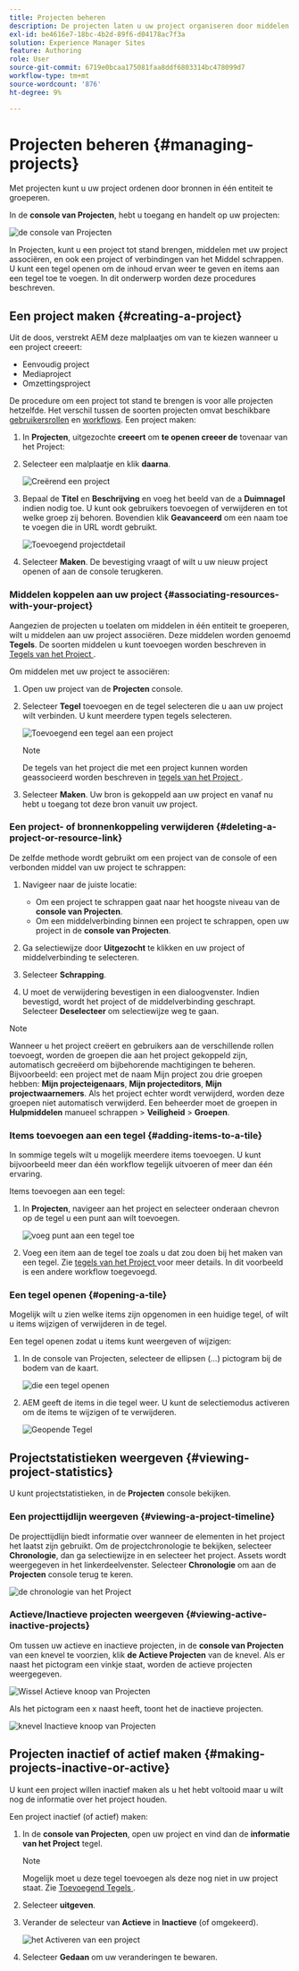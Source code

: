 ```yaml
---
title: Projecten beheren
description: De projecten laten u uw project organiseren door middelen in één entiteit te groeperen die in de console van Projecten kan worden betreden en worden geleid
exl-id: be4616e7-18bc-4b2d-89f6-d04178ac7f3a
solution: Experience Manager Sites
feature: Authoring
role: User
source-git-commit: 6719e0bcaa175081faa8ddf6803314bc478099d7
workflow-type: tm+mt
source-wordcount: '876'
ht-degree: 9%

---
```


# Projecten beheren {#managing-projects}

Met projecten kunt u uw project ordenen door bronnen in één entiteit te groeperen.

In de **console van Projecten**, hebt u toegang en handelt op uw projecten:

![ de console van Projecten ](/help/sites-cloud/authoring/assets/projects-console.png)

In Projecten, kunt u een project tot stand brengen, middelen met uw project associëren, en ook een project of verbindingen van het Middel schrappen. U kunt een tegel openen om de inhoud ervan weer te geven en items aan een tegel toe te voegen. In dit onderwerp worden deze procedures beschreven.

## Een project maken {#creating-a-project}

Uit de doos, verstrekt AEM deze malplaatjes om van te kiezen wanneer u een project creeert:

* Eenvoudig project
* Mediaproject
* Omzettingsproject

<!-- Hiding product photoshoot via cqdoc-18072 as it is not available in Skyline.
* Product Photo Shoot Project 
-->

De procedure om een project tot stand te brengen is voor alle projecten hetzelfde. Het verschil tussen de soorten projecten omvat beschikbare [gebruikersrollen](/help/sites-cloud/authoring/projects/overview.md) en [workflows](/help/sites-cloud/authoring/projects/workflows.md).  Een project maken:

1. In **Projecten**, uitgezochte **creeert** om **te openen creeer de** tovenaar van het Project:
1. Selecteer een malplaatje en klik **daarna**.

   ![ Creërend een project ](/help/sites-cloud/authoring/assets/projects-create.png)

1. Bepaal de **Titel** en **Beschrijving** en voeg het beeld van de a **Duimnagel** indien nodig toe. U kunt ook gebruikers toevoegen of verwijderen en tot welke groep zij behoren. Bovendien klik **Geavanceerd** om een naam toe te voegen die in URL wordt gebruikt.

   ![ Toevoegend projectdetail ](/help/sites-cloud/authoring/assets/projects-add-team.png)

1. Selecteer **Maken**. De bevestiging vraagt of wilt u uw nieuw project openen of aan de console terugkeren.

### Middelen koppelen aan uw project {#associating-resources-with-your-project}

Aangezien de projecten u toelaten om middelen in één entiteit te groeperen, wilt u middelen aan uw project associëren. Deze middelen worden genoemd **Tegels**. De soorten middelen u kunt toevoegen worden beschreven in [ Tegels van het Project ](/help/sites-cloud/authoring/projects/overview.md#project-tiles).

Om middelen met uw project te associëren:

1. Open uw project van de **Projecten** console.
1. Selecteer **Tegel** toevoegen en de tegel selecteren die u aan uw project wilt verbinden. U kunt meerdere typen tegels selecteren.

   ![ Toevoegend een tegel aan een project ](/help/sites-cloud/authoring/assets/projects-add-tile.png)

   >[!NOTE]
   >
   >De tegels van het project die met een project kunnen worden geassocieerd worden beschreven in [ tegels van het Project ](/help/sites-cloud/authoring/projects/overview.md#project-tiles).

1. Selecteer **Maken**. Uw bron is gekoppeld aan uw project en vanaf nu hebt u toegang tot deze bron vanuit uw project.

### Een project- of bronnenkoppeling verwijderen {#deleting-a-project-or-resource-link}

De zelfde methode wordt gebruikt om een project van de console of een verbonden middel van uw project te schrappen:

1. Navigeer naar de juiste locatie:

   * Om een project te schrappen gaat naar het hoogste niveau van de **console van Projecten**.
   * Om een middelverbinding binnen een project te schrappen, open uw project in de **console van Projecten**.

1. Ga selectiewijze door **Uitgezocht** te klikken en uw project of middelverbinding te selecteren.
1. Selecteer **Schrapping**.

1. U moet de verwijdering bevestigen in een dialoogvenster. Indien bevestigd, wordt het project of de middelverbinding geschrapt. Selecteer **Deselecteer** om selectiewijze weg te gaan.

>[!NOTE]
>
>Wanneer u het project creëert en gebruikers aan de verschillende rollen toevoegt, worden de groepen die aan het project gekoppeld zijn, automatisch gecreëerd om bijbehorende machtigingen te beheren. Bijvoorbeeld: een project met de naam Mijn project zou drie groepen hebben: **Mijn projecteigenaars**, **Mijn projecteditors**, **Mijn projectwaarnemers**. Als het project echter wordt verwijderd, worden deze groepen niet automatisch verwijderd. Een beheerder moet de groepen in **Hulpmiddelen** manueel schrappen > **Veiligheid** > **Groepen**.

### Items toevoegen aan een tegel {#adding-items-to-a-tile}

In sommige tegels wilt u mogelijk meerdere items toevoegen. U kunt bijvoorbeeld meer dan één workflow tegelijk uitvoeren of meer dan één ervaring.

Items toevoegen aan een tegel:

1. In **Projecten**, navigeer aan het project en selecteer onderaan chevron op de tegel u een punt aan wilt toevoegen.

   ![ voeg punt aan een tegel ](/help/sites-cloud/authoring/assets/project-workflows.png) toe

1. Voeg een item aan de tegel toe zoals u dat zou doen bij het maken van een tegel. Zie [ tegels van het Project ](/help/sites-cloud/authoring/projects/overview.md#project-tiles) voor meer details. In dit voorbeeld is een andere workflow toegevoegd.

### Een tegel openen {#opening-a-tile}

Mogelijk wilt u zien welke items zijn opgenomen in een huidige tegel, of wilt u items wijzigen of verwijderen in de tegel.

Een tegel openen zodat u items kunt weergeven of wijzigen:

1. In de console van Projecten, selecteer de ellipsen (...) pictogram bij de bodem van de kaart.

   ![ die een tegel ](/help/sites-cloud/authoring/assets/project-links.png) openen

1. AEM geeft de items in die tegel weer. U kunt de selectiemodus activeren om de items te wijzigen of te verwijderen.

   ![ Geopende Tegel ](/help/sites-cloud/authoring/assets/projects-add-link.png)

## Projectstatistieken weergeven {#viewing-project-statistics}

U kunt projectstatistieken, in de **Projecten** console bekijken.

### Een projecttijdlijn weergeven {#viewing-a-project-timeline}

De projecttijdlijn biedt informatie over wanneer de elementen in het project het laatst zijn gebruikt. Om de projectchronologie te bekijken, selecteer **Chronologie**, dan ga selectiewijze in en selecteer het project. Assets wordt weergegeven in het linkerdeelvenster. Selecteer **Chronologie** om aan de **Projecten** console terug te keren.

![ de chronologie van het Project ](/help/sites-cloud/authoring/assets/projects-timeline.png)

### Actieve/Inactieve projecten weergeven {#viewing-active-inactive-projects}

Om tussen uw actieve en inactieve projecten, in de **console van Projecten** van een knevel te voorzien, klik **de Actieve Projecten** van de knevel. Als er naast het pictogram een vinkje staat, worden de actieve projecten weergegeven.

![ Wissel Actieve knoop van Projecten ](/help/sites-cloud/authoring/assets/projects-active.png)

Als het pictogram een x naast heeft, toont het de inactieve projecten.

![ knevel Inactieve knoop van Projecten ](/help/sites-cloud/authoring/assets/projects-inactive.png)

## Projecten inactief of actief maken {#making-projects-inactive-or-active}

U kunt een project willen inactief maken als u het hebt voltooid maar u wilt nog de informatie over het project houden.

Een project inactief (of actief) maken:

1. In de **console van Projecten**, open uw project en vind dan de **informatie van het Project** tegel.

   >[!NOTE]
   >
   Mogelijk moet u deze tegel toevoegen als deze nog niet in uw project staat. Zie [ Toevoegend Tegels ](#adding-items-to-a-tile).

1. Selecteer **uitgeven**.
1. Verander de selecteur van **Actieve** in **Inactieve** (of omgekeerd).

   ![ het Activeren van een project ](/help/sites-cloud/authoring/assets/projects-add-team.png)

1. Selecteer **Gedaan** om uw veranderingen te bewaren.
